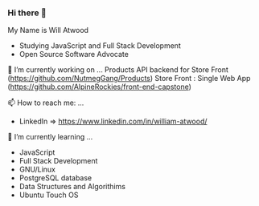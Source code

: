### Hi there 👋
My Name is Will Atwood 
* Studying JavaScript and Full Stack Development
* Open Source Software Advocate

🔭 I’m currently working on ...
Products API backend for Store Front (https://github.com/NutmegGang/Products)
Store Front : Single Web App (https://github.com/AlpineRockies/front-end-capstone)

📫 How to reach me: ...
* LinkedIn => https://www.linkedin.com/in/william-atwood/


🌱 I’m currently learning ...
* JavaScript
* Full Stack Development
* GNU/Linux
* PostgreSQL database
* Data Structures and Algorithims
* Ubuntu Touch OS





<!--
**Acid-Override/Acid-Override** is a ✨ _special_ ✨ repository because its `README.md` (this file) appears on your GitHub profile.

Here are some ideas to get you started:

- 🔭 I’m currently working on ...
- 🌱 I’m currently learning ...
- 👯 I’m looking to collaborate on ...
- 🤔 I’m looking for help with ...
- 💬 Ask me about ...
- 📫 How to reach me: ...
- 😄 Pronouns: ...
- ⚡ Fun fact: ...
-->
